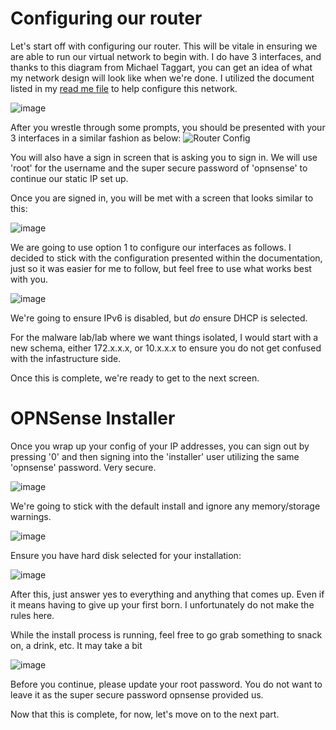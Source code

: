 # Configuring our router 

Let's start off with configuring our router. This will be vitale in ensuring we are able to run our virtual network to begin with. I do have 3 interfaces, and thanks to this diagram from Michael Taggart, you can get an idea
of what my network design will look like when we're done. I utilized the document listed in my [read me file](README.md) to help configure this network. 

![image](https://github.com/96Hydra/DevOps-Lab/assets/97918012/0a25d247-b795-4f3b-bad6-05eddf29fbae)


After you wrestle through some prompts, you should be presented with your 3 interfaces in a similar fashion as below:
![Router Config](https://github.com/96Hydra/DevOps-Lab/assets/97918012/10611543-8f5c-4a37-8087-13ab7eb746ec)

You will also have a sign in screen that is asking you to sign in. We will use 'root' for the username and the super secure password of 'opnsense' to continue our static IP set up.

Once you are signed in, you will be met with a screen that looks similar to this: 

![image](https://github.com/96Hydra/DevOps-Lab/assets/97918012/ed09c2a3-0219-4e7d-8f70-e3ba426c0c1b)

We are going to use option 1 to configure our interfaces as follows. I decided to stick with the configuration presented within the documentation, just so it was easier for me to follow, but feel free to use what works best with you.

![image](https://github.com/96Hydra/DevOps-Lab/assets/97918012/6b0a7cf1-eca1-4cf9-8e06-4d49aa00c9d9)


We're going to ensure IPv6 is disabled, but _do_ ensure DHCP is selected. 

For the malware lab/lab where we want things isolated, I would start with a new schema, either 172.x.x.x, or 10.x.x.x to ensure you do not get confused with the infastructure side. 

Once this is complete, we're ready to get to the next screen. 


# OPNSense Installer

Once you wrap up your config of your IP addresses, you can sign out by pressing '0' and then signing into the 'installer' user utilizing the same 'opnsense' password. Very secure.

![image](https://github.com/96Hydra/DevOps-Lab/assets/97918012/268857b0-9555-42e4-a096-d589a8635505)

We're going to stick with the default install and ignore any memory/storage warnings.

![image](https://github.com/96Hydra/DevOps-Lab/assets/97918012/5be552f5-f054-4064-9c9a-b1feb650f097)

Ensure you have hard disk selected for your installation: 

![image](https://github.com/96Hydra/DevOps-Lab/assets/97918012/d5c06c1c-7734-4e4f-a3f3-97a0c58f0662)

After this, just answer yes to everything and anything that comes up. Even if it means having to give up your first born. I unfortunately do not make the rules here.

While the install process is running, feel free to go grab something to snack on, a drink, etc. It may take a bit

![image](https://github.com/96Hydra/DevOps-Lab/assets/97918012/8b4cc0e0-c95a-471d-8dec-2a68e682fb47)


Before you continue, please update your root password. You do not want to leave it as the super secure password opnsense provided us.

Now that this is complete, for now, let's move on to the next part.
